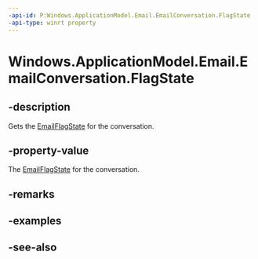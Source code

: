 ```yaml
---
-api-id: P:Windows.ApplicationModel.Email.EmailConversation.FlagState
-api-type: winrt property
---
```


<!-- Property syntax
public Windows.ApplicationModel.Email.EmailFlagState FlagState { get; }
-->

# Windows.ApplicationModel.Email.EmailConversation.FlagState

## -description
Gets the [EmailFlagState](emailflagstate.md) for the conversation.

## -property-value
The [EmailFlagState](emailflagstate.md) for the conversation.

## -remarks

## -examples

## -see-also
